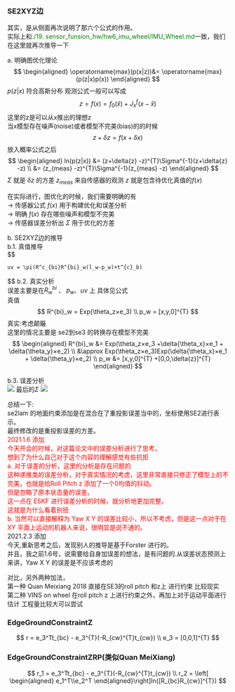 <!--
 * @Author: Liu Weilong
 * @Date: 2021-01-05 09:57:00
 * @LastEditors: Liu Weilong 
 * @LastEditTime: 2021-03-04 10:24:02
 * @FilePath: /3rd-test-learning/30. supplement_material/ground_constraint/theory.md
 * @Description: 
-->

### SE2XYZ边
其实，是从侧面再次说明了那六个公式的作用。<br>
实际上和<font color="Green">./19. sensor_funsion_hw/hw6_imu_wheel/IMU_Wheel.md</font>一致，我们在这里就再次推导一下<br>

a. 明确图优化理论
$$
    \begin{aligned}
    \operatorname{max}(p(x|z))&= \operatorname{max}(p(z|x)p(x))
    \end{aligned}
$$
$p(z|x)$ 符合高斯分布
观测公式一般可以写成
$$
z = f(x) = f_0(\hat{x})+J^{f}_x(x-\hat{x})
$$
这里的z是可以从x推出的理想z<br>
当x模型存在噪声(noise)或者模型不完美(bias)的的时候<br>
$$
    z+\delta{z} = f(x+\delta{x})
$$
放入概率公式之后
$$
    \begin{aligned}
    ln(p(z|x)) &= (z+\delta{z} -z)^{T}\Sigma^{-1}(z+\delta{z} -z)
    \\
    &=  (z_{meas} -z)^{T}\Sigma^{-1}(z_{meas} -z)
    \end{aligned}
$$
$\Sigma$ 就是 $\delta{z}$ 的方差
$z_{meas}$ 来自传感器的观测
$z$ 就是包含待优化真值的$f(x)$

在实际进行，图优化的时候，我们需要明确的有<br>
-> 传感器公式 $f(x)$ 用于构建优化和误差分析<br>
-> 明确 $f(x)$ 存在哪些噪声和模型不完美<br>
-> 传感器误差分析出 $\Sigma$ 用于优化的方差 <br>


b. SE2XYZ边的推导<br>
b.1. 真值推导<br>
$$

    uv = \pi(R^c_{bi}R^{bi}_w(l_w-p_w)+t^{c}_b)

$$
b.2. 真实分析<br>
误差主要是在$R^{bi}_w$ 、 $p_w$、$uv$ 上
具体见公式<br>
真值<br>
$$
    R^{bi}_w = Exp(\theta_z×e_3)
    \\
    p_w = [x,y,0]^{T}
$$
真实:考虑颠簸<br>
这里的情况主要是 se2到se3 的转换存在模型不完美
$$
\begin{aligned}
    R^{bi}_w &= Exp(\theta_z×e_3 +\delta{\theta_x}×e_1 + \delta{\theta_y}×e_2)
    \\
    &\approx Exp(\theta_z×e_3)Exp(\delta{\theta_x}×e_1 + \delta{\theta_y}×e_2)
    \\
    p_w &= [x,y,0]^{T} +[0,0,\delta{z}]^{T}
\end{aligned}
$$

b.3. 误差分析<br>
![](./picture/1.png)
最后的$\Sigma$
![](./picture/2.png)


总结一下:<br>
se2lam 的地面约束添加是在混合在了重投影误差当中的，坐标使用SE2进行表示。<br>
最终修改的是重投影误差的方差。<br>
<font color = "Red">
2021.1.6 添加<br>
今天开会的时候，对这篇论文中的误差分析进行了思考。<br>
想到了为什么自己对于这个内容的理解感觉有些抗拒<br>
a. 对于误差的分析，这里的分析是存在问题的<br>
   这种递推类的误差分析，对于真实情况的考虑，这里非常直接只修正了模型上的不完美，也就是给Roll Pitch z 添加了一个0均值的抖动。<br>
   但是忽略了原本状态量的误差。<br>
   这一点在 ESKF 进行误差分析的时候，就分析地更加完整。<br>
   这就是为什么看着别扭<br>
b. 当然可以直接解释为 Yaw X Y 的误差比较小，所以不考虑，但是这一点对于在 XY 平面上运动的机器人来说，很明显是说不通的。
</font><br>
2021.2.3 添加<br>
今天,重新思考之后，发现别人的推导是基于Forster 进行的。<br>
并且，我之前1.6号，说需要给自身加误差的想法，是有问题的.从误差状态预测上来讲，Yaw X Y 的误差是不应该考虑的<br>

对比，另外两种加法，<br>
第一种 Quan Meixiang 2018 直接在SE3的roll pitch 和z上 进行约束 比较现实<br>
第二种 VINS on wheel 在roll pitch z 上进行约束之外，再加上对于运动平面进行估计 工程量比较大可以尝试<br>



### EdgeGroundConstraintZ 
$$
    r = e_3^Tt_{bc} - e_3^{T}(-R_{cw}^{T}t_{cw}) 
    \\
    e_3 = [0,0,1]^{T}
$$

### EdgeGroundConstraintZRP(类似Quan MeiXiang)
$$
    r_1 = e_3^Tt_{bc} - e_3^{T}(-R_{cw}^{T}t_{cw}) 
    \\
    r_2 = \left[
        \begin{aligned}
            e_1^T\\e_2^T
        \end{aligned}\right]In([R_{bc}R_{cw}]^{T})
$$